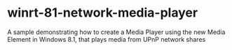 winrt-81-network-media-player
=============================

A sample demonstrating how to create a Media Player using the new Media Element in Windows 8.1, that plays media from UPnP network shares
